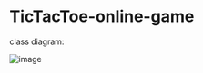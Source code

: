 # TicTacToe-online-game

class diagram:

![image](https://user-images.githubusercontent.com/84056833/161884830-2c5a9d5c-3fb2-4d24-88a8-52016b801f19.png)

